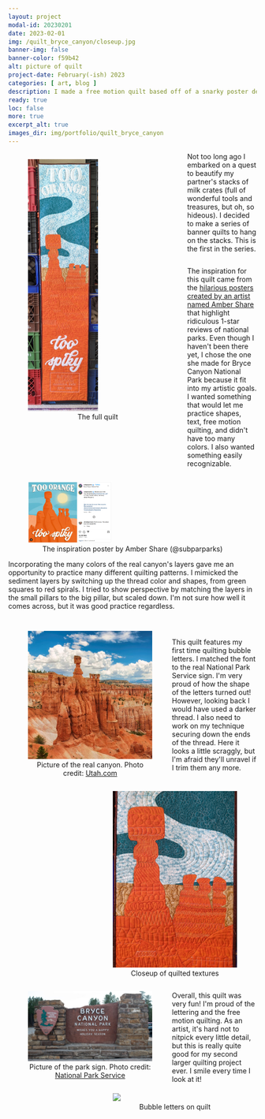 ```yaml
---
layout: project
modal-id: 20230201
date: 2023-02-01
img: /quilt_bryce_canyon/closeup.jpg
banner-img: false
banner-color: f59b42
alt: picture of quilt
project-date: February(-ish) 2023
categories: [ art, blog ]
description: I made a free motion quilt based off of a snarky poster designed by Amber Share (@subparparks on Instagram)
ready: true
loc: false
more: true
excerpt_alt: true
images_dir: img/portfolio/quilt_bryce_canyon
---
```


<figure style="float:left; padding: 0em 0em 5em 0em;">
    <img style="width:50%; max-width:500px; height:auto;" src="/img/portfolio/quilt_bryce_canyon/banner.jpg">
    <figcaption style="text-align:center">The full quilt</figcaption>
</figure>

<p style="padding: 0 0em 1em 0em;">
Not too long ago I embarked on a quest to beautify my partner's stacks of milk crates (full of wonderful tools and treasures, but oh, so hideous). I decided to make a series of banner quilts to hang on the stacks. This is the first in the series.
</p>

<p style="padding: 0 0em 1em 0em;">
The inspiration for this quilt came from the <a href="https://www.nationalparktrips.com/national-park-stories/subpar-parks/">hilarious posters created by an artist named Amber Share</a> that highlight ridiculous 1-star reviews of national parks. Even though I haven't been there yet, I chose the one she made for Bryce Canyon National Park because it fit into my artistic goals. I wanted something that would let me practice shapes, text, free motion quilting, and didn't have too many colors. I also wanted something easily recognizable. 
</p>

<figure>
    <img style="width:40%; max-width:500px; height:auto;" src="/img/portfolio/quilt_bryce_canyon/poster.png">
    <figcaption style="text-align:center">The inspiration poster by Amber Share (@subparparks)</figcaption>
</figure>

<p style="padding: 0 0em 1em 0em;">
Incorporating the many colors of the real canyon's layers gave me an opportunity to practice many different quilting patterns. I mimicked the sediment layers by switching up the thread color and shapes, from green squares to red spirals. I tried to show perspective by matching the layers in the small pillars to the big pillar, but scaled down. I'm not sure how well it comes across, but it was good practice regardless.
</p>

<div class="row" style="clear:both;">
<figure style="float:left; width: 50%;">
    <img class="responsive img-proj-box" src="/img/portfolio/quilt_bryce_canyon/real_canyon.jpg">
    <figcaption style="text-align:center">Picture of the real canyon. Photo credit: <a href="https://www.utah.com/destinations/national-parks/bryce-canyon-national-park/?view=list&sort=qualityScore">Utah.com</a></figcaption>
</figure>
<figure style="float:right; width:50%;">
    <img class="responsive img-proj-box" src="/img/portfolio/quilt_bryce_canyon/closeup.jpg">
    <figcaption style="text-align:center">Closeup of quilted textures</figcaption>
</figure>
</div>

<p style="padding: 1em 0em 1em 0em;">
This quilt features my first time quilting bubble letters. I matched the font to the real National Park Service sign. I'm very proud of how the shape of the letters turned out! However, looking back I would have used a darker thread. I also need to work on my technique securing down the ends of the thread. Here it looks a little scraggly, but I'm afraid they'll unravel if I trim them any more.
</p>

<div class="row" style="clear:both;">
<figure style="float:left; width: 50%;">
    <img class="responsive img-proj-box" src="/img/portfolio/quilt_bryce_canyon/park_sign.jpg">
    <figcaption style="text-align:center">Picture of the park sign. Photo credit: <a href="https://www.nps.gov/places/000/bryce-canyon-park-entrance-sign.htm">National Park Service</a></figcaption>
</figure>
<figure style="float:right; width:50%;">
    <img class="responsive img-proj-box" src="/img/portfolio/quilt_bryce_canyon/words.jpg">
    <figcaption style="text-align:center">Bubble letters on quilt</figcaption>
</figure>
</div>

<p style="padding: 0 0em 1em 0em;">
Overall, this quilt was very fun! I'm proud of the lettering and the free motion quilting. As an artist, it's hard not to nitpick every little detail, but this is really quite good for my second larger quilting project ever. I smile every time I look at it!
</p>

